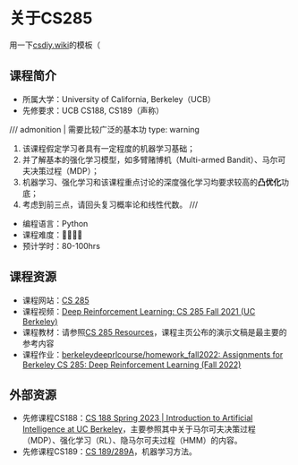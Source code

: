 # 关于CS285

用一下[csdiy.wiki](https://csdiy.wiki)的模板（

## 课程简介

- 所属大学：University of California, Berkeley（UCB）
- 先修要求：UCB CS188, CS189（声称）

/// admonition | 需要比较广泛的基本功
    type: warning

  1. 该课程假定学习者具有一定程度的机器学习基础；
  2. 并了解基本的强化学习模型，如多臂赌博机（Multi-armed Bandit）、马尔可夫决策过程（MDP）；
  3. 机器学习、强化学习和该课程重点讨论的深度强化学习均要求较高的**凸优化**功底；
  4. 考虑到前三点，请回头复习概率论和线性代数。
///

- 编程语言：Python
- 课程难度：🌟🌟🌟🌟
- 预计学时：80-100hrs

<!-- 用一两段话介绍这门课程，内容包括但不限于：
    （1）课程覆盖的知识点范围
    （2）与同类课程相比它的优势与特点
    （3）学习这门课程的体验与感受
    （4）自学这门课的注意点（踩过的坑、难度预警等等）
    （5）... ...
-->

## 课程资源

- 课程网站：[CS 285](http://rail.eecs.berkeley.edu/deeprlcourse/)
- 课程视频：[Deep Reinforcement Learning: CS 285 Fall 2021 (UC Berkeley) ](https://www.youtube.com/playlist?list=PL_iWQOsE6TfXxKgI1GgyV1B_Xa0DxE5eH)
- 课程教材：请参照[CS 285 Resources](http://rail.eecs.berkeley.edu/deeprlcourse/resources/)，课程主页公布的演示文稿是最主要的参考内容
- 课程作业：[berkeleydeeprlcourse/homework_fall2022: Assignments for Berkeley CS 285: Deep Reinforcement Learning (Fall 2022)](https://github.com/berkeleydeeprlcourse/homework_fall2022)

## 外部资源

- 先修课程CS188：[CS 188 Spring 2023 | Introduction to Artificial Intelligence at UC Berkeley](https://inst.eecs.berkeley.edu/~cs188/sp23/)，主要参照其中关于马尔可夫决策过程（MDP）、强化学习（RL）、隐马尔可夫过程（HMM）的内容。
- 先修课程CS189：[CS 189/289A](https://www.eecs189.org/)，机器学习方法。
